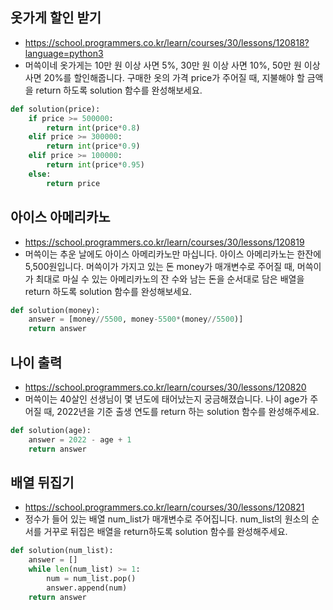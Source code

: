 ## 옷가게 할인 받기
- https://school.programmers.co.kr/learn/courses/30/lessons/120818?language=python3
- 머쓱이네 옷가게는 10만 원 이상 사면 5%, 30만 원 이상 사면 10%, 50만 원 이상 사면 20%를 할인해줍니다. 구매한 옷의 가격 price가 주어질 때, 지불해야 할 금액을 return 하도록 solution 함수를 완성해보세요.
```python
def solution(price):
    if price >= 500000:
        return int(price*0.8)
    elif price >= 300000:
        return int(price*0.9)
    elif price >= 100000:
        return int(price*0.95)
    else:
        return price
```

## 아이스 아메리카노
- https://school.programmers.co.kr/learn/courses/30/lessons/120819
- 머쓱이는 추운 날에도 아이스 아메리카노만 마십니다. 아이스 아메리카노는 한잔에 5,500원입니다. 머쓱이가 가지고 있는 돈 money가 매개변수로 주어질 때, 머쓱이가 최대로 마실 수 있는 아메리카노의 잔 수와 남는 돈을 순서대로 담은 배열을 return 하도록 solution 함수를 완성해보세요.
```python
def solution(money):
    answer = [money//5500, money-5500*(money//5500)]
    return answer
```

## 나이 출력
- https://school.programmers.co.kr/learn/courses/30/lessons/120820
- 머쓱이는 40살인 선생님이 몇 년도에 태어났는지 궁금해졌습니다. 나이 age가 주어질 때, 2022년을 기준 출생 연도를 return 하는 solution 함수를 완성해주세요.
```python
def solution(age):
    answer = 2022 - age + 1
    return answer
```

## 배열 뒤집기
- https://school.programmers.co.kr/learn/courses/30/lessons/120821
- 정수가 들어 있는 배열 num_list가 매개변수로 주어집니다. num_list의 원소의 순서를 거꾸로 뒤집은 배열을 return하도록 solution 함수를 완성해주세요.
```python
def solution(num_list):
    answer = []
    while len(num_list) >= 1:
        num = num_list.pop()
        answer.append(num)
    return answer
```
